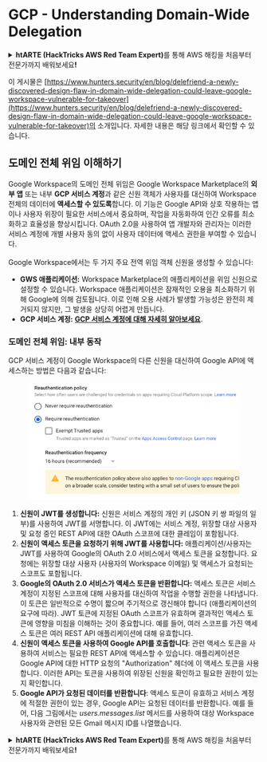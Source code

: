 # GCP - Understanding Domain-Wide Delegation

<details>

<summary><strong>htARTE (HackTricks AWS Red Team Expert)</strong>를 통해 AWS 해킹을 처음부터 전문가까지 배워보세요<strong>!</strong></summary>

HackTricks를 지원하는 다른 방법:

* **회사를 HackTricks에서 광고하거나 HackTricks를 PDF로 다운로드**하려면 [**SUBSCRIPTION PLANS**](https://github.com/sponsors/carlospolop)를 확인하세요!
* [**공식 PEASS & HackTricks 상품**](https://peass.creator-spring.com)을 구매하세요.
* [**The PEASS Family**](https://opensea.io/collection/the-peass-family)를 발견하세요. 독점적인 [**NFTs**](https://opensea.io/collection/the-peass-family) 컬렉션입니다.
* 💬 [**Discord 그룹**](https://discord.gg/hRep4RUj7f) 또는 [**텔레그램 그룹**](https://t.me/peass)에 **참여**하거나 **Twitter** 🐦 [**@carlospolopm**](https://twitter.com/carlospolopm)을 **팔로우**하세요.
* **HackTricks**와 **HackTricks Cloud** github 저장소에 PR을 제출하여 **해킹 트릭을 공유**하세요.

</details>

이 게시물은 [https://www.hunters.security/en/blog/delefriend-a-newly-discovered-design-flaw-in-domain-wide-delegation-could-leave-google-workspace-vulnerable-for-takeover](https://www.hunters.security/en/blog/delefriend-a-newly-discovered-design-flaw-in-domain-wide-delegation-could-leave-google-workspace-vulnerable-for-takeover)의 소개입니다. 자세한 내용은 해당 링크에서 확인할 수 있습니다.

## **도메인 전체 위임 이해하기**

Google Workspace의 도메인 전체 위임은 Google Workspace Marketplace의 **외부 앱** 또는 내부 **GCP 서비스 계정**과 같은 신원 객체가 사용자를 대신하여 Workspace 전체의 데이터에 **액세스할 수 있도록**합니다. 이 기능은 Google API와 상호 작용하는 앱이나 사용자 위장이 필요한 서비스에서 중요하며, 작업을 자동화하여 인간 오류를 최소화하고 효율성을 향상시킵니다. OAuth 2.0을 사용하여 앱 개발자와 관리자는 이러한 서비스 계정에 개별 사용자 동의 없이 사용자 데이터에 액세스 권한을 부여할 수 있습니다.\
\
Google Workspace에서는 두 가지 주요 전역 위임 객체 신원을 생성할 수 있습니다:

* **GWS 애플리케이션:** Workspace Marketplace의 애플리케이션을 위임 신원으로 설정할 수 있습니다. Workspace 애플리케이션은 잠재적인 오용을 최소화하기 위해 Google에 의해 검토됩니다. 이로 인해 오용 사례가 발생할 가능성은 완전히 제거되지 않지만, 그 발생을 상당히 어렵게 만듭니다.
* **GCP 서비스 계정:** [**GCP 서비스 계정에 대해 자세히 알아보세요**](../gcp-basic-information/#service-accounts).

### **도메인 전체 위임: 내부 동작**

GCP 서비스 계정이 Google Workspace의 다른 신원을 대신하여 Google API에 액세스하는 방법은 다음과 같습니다:

<figure><img src="../../../.gitbook/assets/image (11).png" alt=""><figcaption></figcaption></figure>

1. **신원이 JWT를 생성합니다:** 신원은 서비스 계정의 개인 키 (JSON 키 쌍 파일의 일부)를 사용하여 JWT를 서명합니다. 이 JWT에는 서비스 계정, 위장할 대상 사용자 및 요청 중인 REST API에 대한 OAuth 스코프에 대한 클레임이 포함됩니다.
2. **신원이 액세스 토큰을 요청하기 위해 JWT를 사용합니다:** 애플리케이션/사용자는 JWT를 사용하여 Google의 OAuth 2.0 서비스에서 액세스 토큰을 요청합니다. 요청에는 위장할 대상 사용자 (사용자의 Workspace 이메일) 및 액세스가 요청되는 스코프도 포함됩니다.
3. **Google의 OAuth 2.0 서비스가 액세스 토큰을 반환합니다:** 액세스 토큰은 서비스 계정이 지정된 스코프에 대해 사용자를 대신하여 작업을 수행할 권한을 나타냅니다. 이 토큰은 일반적으로 수명이 짧으며 주기적으로 갱신해야 합니다 (애플리케이션의 요구에 따라). JWT 토큰에 지정된 OAuth 스코프가 유효하며 결과적인 액세스 토큰에 영향을 미침을 이해하는 것이 중요합니다. 예를 들어, 여러 스코프를 가진 액세스 토큰은 여러 REST API 애플리케이션에 대해 유효합니다.
4. **신원이 액세스 토큰을 사용하여 Google API를 호출합니다**: 관련 액세스 토큰을 사용하여 서비스는 필요한 REST API에 액세스할 수 있습니다. 애플리케이션은 Google API에 대한 HTTP 요청의 "Authorization" 헤더에 이 액세스 토큰을 사용합니다. 이러한 API는 토큰을 사용하여 위장된 신원을 확인하고 필요한 권한이 있는지 확인합니다.
5. **Google API가 요청된 데이터를 반환합니다**: 액세스 토큰이 유효하고 서비스 계정에 적절한 권한이 있는 경우, Google API는 요청된 데이터를 반환합니다. 예를 들어, 다음 그림에서는 _users.messages.list_ 메서드를 사용하여 대상 Workspace 사용자와 관련된 모든 Gmail 메시지 ID를 나열했습니다.

<details>

<summary><strong>htARTE (HackTricks AWS Red Team Expert)</strong>를 통해 AWS 해킹을 처음부터 전문가까지 배워보세요<strong>!</strong></summary>

HackTricks를 지원하는 다른 방법:

* **회사를 HackTricks에서 광고하거나 HackTricks를 PDF로 다운로드**하려면 [**SUBSCRIPTION PLANS**](https://github.com/sponsors/carlospolop)를 확인하세요!
* [**공식 PEASS & HackTricks 상품**](https://peass.creator-spring.com)을 구매하세요.
* [**The PEASS Family**](https://opensea.io/collection/the-peass-family)를 발견하세요. 독점적인 [**NFTs**](https://opensea.io/collection/the-peass-family) 컬렉션입니다.
* 💬 [**Discord 그룹**](https://discord.gg/hRep4RUj7f) 또는 [**텔레그램 그룹**](https://t.me/peass)에 **참여**하거나 **Twitter** 🐦 [**@carlospolopm**](https://twitter.com/carlospolopm)을 **팔로우**하세요.
* **HackTricks**와 **HackTricks Cloud** github 저장소에 PR을 제출하여 **해킹 트릭을 공유**하세요.

</details>
